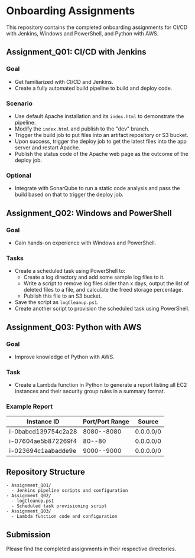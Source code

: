 
# Onboarding Assignments

This repository contains the completed onboarding assignments for CI/CD with Jenkins, Windows and PowerShell, and Python with AWS.

## Assignment_Q01: CI/CD with Jenkins

### Goal
- Get familiarized with CI/CD and Jenkins.
- Create a fully automated build pipeline to build and deploy code.

### Scenario
- Use default Apache installation and its `index.html` to demonstrate the pipeline.
- Modify the `index.html` and publish to the "dev" branch.
- Trigger the build job to put files into an artifact repository or S3 bucket.
- Upon success, trigger the deploy job to get the latest files into the app server and restart Apache.
- Publish the status code of the Apache web page as the outcome of the deploy job.

### Optional
- Integrate with SonarQube to run a static code analysis and pass the build based on that to trigger the deploy job.

## Assignment_Q02: Windows and PowerShell

### Goal
- Gain hands-on experience with Windows and PowerShell.

### Tasks
- Create a scheduled task using PowerShell to:
  - Create a log directory and add some sample log files to it.
  - Write a script to remove log files older than x days, output the list of deleted files to a file, and calculate the freed storage percentage.
  - Publish this file to an S3 bucket.
- Save the script as `logCleanup.ps1`.
- Create another script to provision the scheduled task using PowerShell.

## Assignment_Q03: Python with AWS

### Goal
- Improve knowledge of Python with AWS.

### Task
- Create a Lambda function in Python to generate a report listing all EC2 instances and their security group rules in a summary format.

### Example Report

| Instance ID         | Port/Port Range | Source    |
|---------------------|------------------|-----------|
| i-0babcd139754c2a28 | 8080--8080       | 0.0.0.0/0 |
| i-07604ae5b872269f4 | 80--80           | 0.0.0.0/0 |
| i-023694c1aabadde9e | 9000--9000       | 0.0.0.0/0 |

## Repository Structure
```
- Assignment_Q01/
  - Jenkins pipeline scripts and configuration
- Assignment_Q02/
  - logCleanup.ps1
  - Scheduled task provisioning script
- Assignment_Q03/
  - Lambda function code and configuration
```

## Submission
Please find the completed assignments in their respective directories. 
